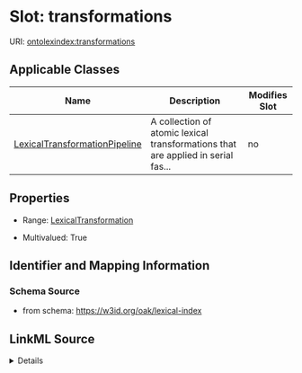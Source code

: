 

# Slot: transformations

URI: [ontolexindex:transformations](https://w3id.org/oak/lexical-index/transformations)



<!-- no inheritance hierarchy -->





## Applicable Classes

| Name | Description | Modifies Slot |
| --- | --- | --- |
| [LexicalTransformationPipeline](LexicalTransformationPipeline.md) | A collection of atomic lexical transformations that are applied in serial fas... |  no  |







## Properties

* Range: [LexicalTransformation](LexicalTransformation.md)

* Multivalued: True





## Identifier and Mapping Information







### Schema Source


* from schema: https://w3id.org/oak/lexical-index




## LinkML Source

<details>
```yaml
name: transformations
from_schema: https://w3id.org/oak/lexical-index
rank: 1000
multivalued: true
alias: transformations
owner: LexicalTransformationPipeline
domain_of:
- LexicalTransformationPipeline
range: LexicalTransformation

```
</details>